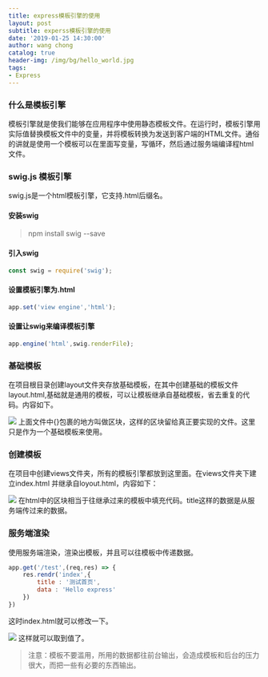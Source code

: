 ```yaml
---
title: express模板引擎的使用
layout: post
subtitle: experss模板引擎的使用
date: '2019-01-25 14:30:00'
author: wang chong
catalog: true
header-img: /img/bg/hello_world.jpg
tags:
- Express
---
```


### 什么是模板引擎
模板引擎就是使我们能够在应用程序中使用静态模板文件。在运行时，模板引擎用实际值替换模板文件中的变量，并将模板转换为发送到客户端的HTML文件。通俗的讲就是使用一个模板可以在里面写变量，写循环，然后通过服务端编译程html文件。

### swig.js 模板引擎
swig.js是一个html模板引擎，它支持.html后缀名。
#### 安装swig
> npm install swig --save

#### 引入swig
```javascript
const swig = require('swig');
```
#### 设置模板引擎为.html
```JavaScript
app.set('view engine','html');
```
#### 设置让swig来编译模板引擎
```javascript
app.engine('html',swig.renderFile);
```

### 基础模板
在项目根目录创建layout文件夹存放基础模板，在其中创建基础的模板文件layout.html,基础就是通用的模板，可以让模板继承自基础模板，省去重复的代码。内容如下。

![](https://user-gold-cdn.xitu.io/2019/1/25/16883c0286ae75dc?w=826&h=340&f=png&s=44363)
上面文件中{}包裹的地方叫做区块，这样的区块留给真正要实现的文件。这里只是作为一个基础模板来使用。
### 创建模板
在项目中创建views文件夹，所有的模板引擎都放到这里面。在views文件夹下建立index.html  并继承自loyout.html，内容如下：

![](https://user-gold-cdn.xitu.io/2019/1/25/16883c0cd17aadfe?w=683&h=294&f=png&s=27575)
在html中的区块相当于往继承过来的模板中填充代码。title这样的数据是从服务端传过来的数据。
### 服务端渲染
使用服务端渲染，渲染出模板，并且可以往模板中传递数据。
```javascript
app.get('/test',(req,res) => {
    res.rendr('index',{
        title : '测试首页',
        data : 'Hello express'
    })
})
```
这时index.html就可以修改一下。

![](https://user-gold-cdn.xitu.io/2019/1/25/16883c06915c2e9f?w=785&h=293&f=png&s=27366)
这样就可以取到值了。

> 注意：模板不要滥用，所用的数据都往前台输出，会造成模板和后台的压力很大，而把一些有必要的东西输出。